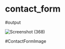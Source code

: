 # contact_form

#output

![Screenshot (368)](https://user-images.githubusercontent.com/43151778/196059625-587e3f0e-eeed-4b6b-9a85-39ddf9c7d035.png)

#ContactFormImage
